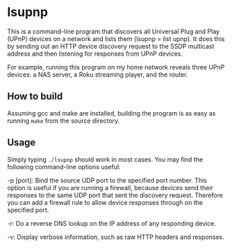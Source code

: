 lsupnp
======

This is a command-line program that discovers all Universal Plug and Play (UPnP) devices on a network and lists them (lsupnp = list upnp). It does this by sending out an HTTP device discovery request to the SSDP multicast address and then listening for responses from UPnP devices.

For example, running this program on my home network reveals three UPnP devices: a NAS server, a Roku streaming player, and the router.

How to build
------------
Assuming gcc and make are installed, building the program is as easy as running `make` from the source directory.

Usage
-----
Simply typing `./lsupnp` should work in most cases. You may find the following command-line options useful:

-p [port]: Bind the source UDP port to the specified port number. This option is useful if you are running a firewall, because devices send their responses to the same UDP port that sent the discovery request. Therefore you can add a firewall rule to allow device responses through on the specified port.

-r: Do a reverse DNS lookup on the IP address of any responding device.

-v: Display verbose information, such as raw HTTP headers and responses.

